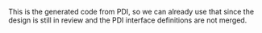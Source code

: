This is the generated code from PDI, so we can already use that since the design
is still in review and the PDI interface definitions are not merged.
